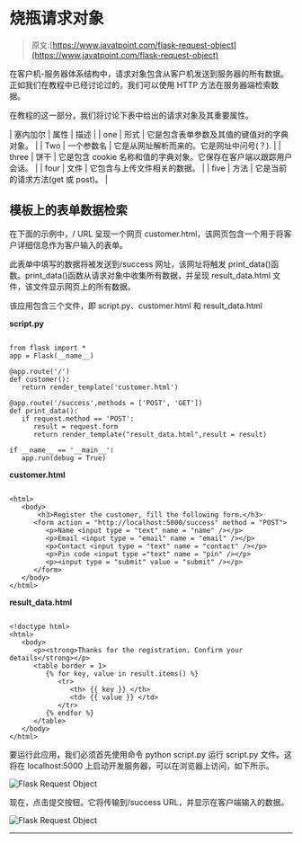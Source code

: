 # 烧瓶请求对象

> 原文:[https://www.javatpoint.com/flask-request-object](https://www.javatpoint.com/flask-request-object)

在客户机-服务器体系结构中，请求对象包含从客户机发送到服务器的所有数据。正如我们在教程中已经讨论过的，我们可以使用 HTTP 方法在服务器端检索数据。

在教程的这一部分，我们将讨论下表中给出的请求对象及其重要属性。

| 塞内加尔 | 属性 | 描述 |
| one | 形式 | 它是包含表单参数及其值的键值对的字典对象。 |
| Two | 一个参数名 | 它是从网址解析而来的。它是网址中问号(？). |
| three | 饼干 | 它是包含 cookie 名称和值的字典对象。它保存在客户端以跟踪用户会话。 |
| four | 文件 | 它包含与上传文件相关的数据。 |
| five | 方法 | 它是当前的请求方法(get 或 post)。 |

## 模板上的表单数据检索

在下面的示例中，/ URL 呈现一个网页 customer.html，该网页包含一个用于将客户详细信息作为客户输入的表单。

此表单中填写的数据将被发送到/success 网址，该网址将触发 print_data()函数。print_data()函数从请求对象中收集所有数据，并呈现 result_data.html 文件，该文件显示网页上的所有数据。

该应用包含三个文件，即 script.py、customer.html 和 result_data.html

**script.py**

```

from flask import *
app = Flask(__name__)

@app.route('/')
def customer():
   return render_template('customer.html')

@app.route('/success',methods = ['POST', 'GET'])
def print_data():
   if request.method == 'POST':
      result = request.form
      return render_template("result_data.html",result = result)

if __name__ == '__main__':
   app.run(debug = True)

```

**customer.html**

```

<html>
   <body>
       <h3>Register the customer, fill the following form.</h3>
      <form action = "http://localhost:5000/success" method = "POST">
         <p>Name <input type = "text" name = "name" /></p>
         <p>Email <input type = "email" name = "email" /></p>
         <p>Contact <input type = "text" name = "contact" /></p>
         <p>Pin code <input type ="text" name = "pin" /></p>
         <p><input type = "submit" value = "submit" /></p>
      </form>
   </body>
</html>

```

**result_data.html**

```

<!doctype html>
<html>
   <body>
      <p><strong>Thanks for the registration. Confirm your details</strong></p>
      <table border = 1>
         {% for key, value in result.items() %}
            <tr>
               <th> {{ key }} </th>
               <td> {{ value }} </td>
            </tr>
         {% endfor %}
      </table>
   </body>
</html>

```

要运行此应用，我们必须首先使用命令 python script.py 运行 script.py 文件。这将在 localhost:5000 上启动开发服务器，可以在浏览器上访问，如下所示。

![Flask Request Object](../Images/817808994b46ef14c77127b91299dbf1.png)

现在，点击提交按钮。它将传输到/success URL，并显示在客户端输入的数据。

![Flask Request Object](../Images/eecb322d518d2265386a9f8b409b7d7a.png)

* * *